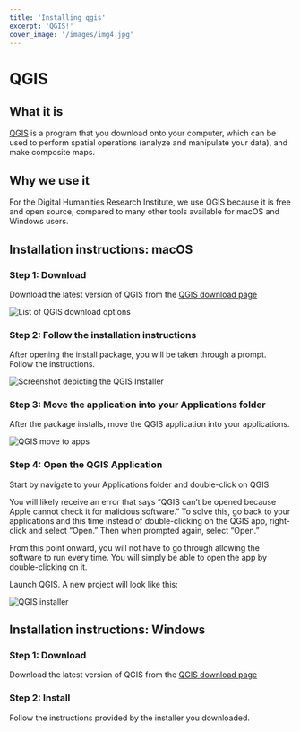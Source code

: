 ```yaml
---
title: 'Installing qgis'
excerpt: 'QGIS!'
cover_image: '/images/img4.jpg'
---
```


<!-- TODO: add a QGIS header image ![](https://raw.githubusercontent.com/DHRI-Curriculum/install/v2.0/_django-meta/header-images/qgis%403x.png) -->

# QGIS

## What it is

[QGIS](http://www.qgis.org/en/site/) is a program that you download onto your computer, which can be used to perform spatial operations (analyze and manipulate your data), and make composite maps. 

## Why we use it

For the Digital Humanities Research Institute, we use QGIS because it is free and open source, compared to many other tools available for macOS and Windows users.

## Installation instructions: macOS

### Step 1: Download

Download the latest version of QGIS from the [QGIS download page](https://qgis.org/en/site/forusers/download.html)

![List of QGIS download options ](images/qgis-install.png)

### Step 2: Follow the installation instructions

After opening the install package, you will be taken through a prompt. Follow the instructions.

![Screenshot depicting the QGIS Installer](images/qgis-download-prompt.png)

### Step 3: Move the application into your Applications folder

After the package installs, move the QGIS application into your applications.

![QGIS move to apps](images/qgis-into-apps.png)

### Step 4: Open the QGIS Application

Start by navigate to your Applications folder and double-click on QGIS.

You will likely receive an error that says “QGIS can’t be opened because Apple cannot check it for malicious software.” To solve this, go back to your applications and this time instead of double-clicking on the QGIS app, right-click and select “Open.” Then when prompted again, select “Open.”

From this point onward, you will not have to go through allowing the software to run every time. You will simply be able to open the app by double-clicking on it. 
 
Launch QGIS. A new project will look like this:

![QGIS installer](images/qgis-interface.png)

## Installation instructions: Windows

### Step 1: Download

Download the latest version of QGIS from the [QGIS download page](https://qgis.org/en/site/forusers/download.html)

### Step 2: Install

Follow the instructions provided by the installer you downloaded.  

<!-- TODO: We might need more detailed installation instructions for Windows here? -->
